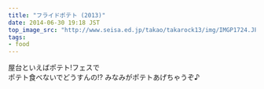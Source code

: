```yaml
---
title: "フライドポテト (2013)"
date: 2014-06-30 19:18 JST
top_image_src: "http://www.seisa.ed.jp/takao/takarock13/img/IMGP1724.JPG"
tags:
- food
---
```

屋台といえばポテト!フェスで  
ポテト食べないでどうすんの!?
みなみがポテトあげちゃうぞ♪